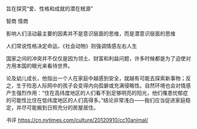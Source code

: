 旨在探究“爱、性格和成就的潜在根源”

智商
情商

影响人们活动最主要的因素并不是意识层面的思维，而是潜意识层面的思维

人们常说性格决定命运，《社会动物》则强调情感左右人生


国家之间的冲突并不仅仅是因为领土、财富和利益问题，许多时候都是为了迫使对方用本国的眼光来看待世界。

论及幼儿成长，他指出一个人在家庭中越感到安全，就越有可能去探索新事物；反之，生于险恶人际网中的孩子会变得内向孤僻或充满侵略性。自然环境也会对情感产生强烈作用：“住在高纬度地区的人们看不到足够明亮的阳光，他们罹患忧郁症的可能性比住在低纬度地区的人们高得多。”结论非常浅白——我们应当促进家庭稳定，并尽可能搬到日照充分的房屋居住。

书评
https://cn.nytimes.com/culture/20120910/cc10animal/
